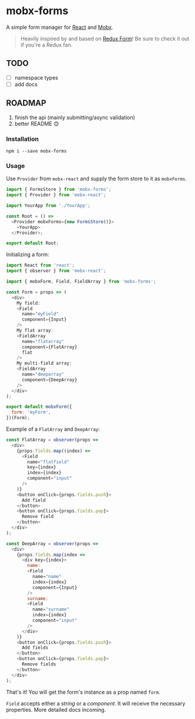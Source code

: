 # mobx-forms

A simple form manager for [React](https://facebook.github.io/react/) and [Mobx](https://github.com/mobxjs/mobx).

> Heavily inspired by and based on [Redux Form](https://github.com/erikras/redux-form)! Be sure to check it out if you're a Redux fan.

## TODO

- [ ] namespace types
- [ ] add docs

## ROADMAP

1. finish the api (mainly submitting/async validation)
4. better README :blush:

### Installation

`npm i --save mobx-forms`

### Usage

Use `Provider` from `mobx-react` and supply the form store to it as `mobxForms`.

```javascript
import { FormsStore } from 'mobx-forms';
import { Provider } from 'mobx-react';

import YourApp from './YourApp';

const Root = () =>
  <Provider mobxForms={new FormsStore()}>
    <YourApp>
  </Provider>;

export default Root;
```

Initializing a form:

```javascript
import React from 'react';
import { observer } from 'mobx-react';

import { mobxForm, Field, FieldArray } from 'mobx-forms';

const Form = props => (
  <div>
    My field:
    <Field
      name="myField"
      component={Input}
    />
    My flat array:
    <FieldArray
      name="flatarray"
      component={FlatArray}
      flat
    />
    My multi-field array:
    <FieldArray
      name="deeparray"
      component={DeepArray}
    />
  </div>
);

export default mobxForm({
  form: 'myForm',
})(Form);
```
 
Example of a `FlatArray` and `DeepArray`:

```javascript
const FlatArray = observer(props =>
  <div>
    {props.fields.map((index) =>
      <Field
        name="flatfield"
        key={index}
        index={index}
        component="input"
      />
    )}
    <button onClick={props.fields.push}>
      Add field
    </button>
    <button onClick={props.fields.pop}>
      Remove field
    </button>
  </div>
);

const DeepArray = observer(props =>
  <div>
    {props.fields.map(index =>
      <div key={index}>
        name:
        <Field
          name="name"
          index={index}
          component={Input}
        />
        surname:
        <Field
          name="surname"
          index={index}
          component="input"
        />
      </div>
    )}
    <button onClick={props.fields.push}>
      Add fields
    </button>
    <button onClick={props.fields.pop}>
      Remove fields
    </button>
  </div>
);
```

That's it! You will get the form's instance as a prop named `form`.

`Field` accepts either a *string* or a *component*. It will receive the necessary properties. More detailed docs incoming.
